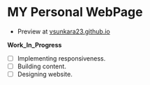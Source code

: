 # MY Personal WebPage

* Preview at <a href="vsunkara23.github.io" target="_blank">vsunkara23.github.io</a>


**Work_In_Progress** 
- [ ] Implementing responsiveness.
- [ ] Building content. 
- [ ] Designing website.
